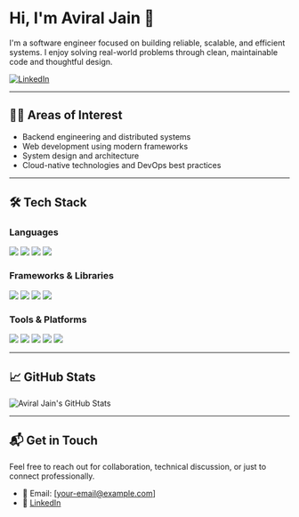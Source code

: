 # Hi, I'm Aviral Jain 👋

I'm a software engineer focused on building reliable, scalable, and efficient systems. I enjoy solving real-world problems through clean, maintainable code and thoughtful design.

[![LinkedIn](https://img.shields.io/badge/LinkedIn-Aviral%20Jain-0077B5?style=flat-square&logo=linkedin)](https://www.linkedin.com/in/aviral-jain-6190b9133/)

---

## 🧑‍💻 Areas of Interest

- Backend engineering and distributed systems
- Web development using modern frameworks
- System design and architecture
- Cloud-native technologies and DevOps best practices

---

## 🛠️ Tech Stack

### Languages
<p>
  <img src="https://img.shields.io/badge/-Python-3776AB?style=flat&logo=python&logoColor=white"/>
  <img src="https://img.shields.io/badge/-JavaScript-F7DF1E?style=flat&logo=javascript&logoColor=black"/>
  <img src="https://img.shields.io/badge/-TypeScript-3178C6?style=flat&logo=typescript&logoColor=white"/>
  <img src="https://img.shields.io/badge/-C++-00599C?style=flat&logo=c%2B%2B&logoColor=white"/>
</p>

### Frameworks & Libraries
<p>
  <img src="https://img.shields.io/badge/-React-61DAFB?style=flat&logo=react&logoColor=black"/>
  <img src="https://img.shields.io/badge/-Node.js-339933?style=flat&logo=node.js&logoColor=white"/>
  <img src="https://img.shields.io/badge/-Express.js-000000?style=flat&logo=express&logoColor=white"/>
  <img src="https://img.shields.io/badge/-TailwindCSS-06B6D4?style=flat&logo=tailwindcss&logoColor=white"/>
</p>

### Tools & Platforms
<p>
  <img src="https://img.shields.io/badge/-Git-F05032?style=flat&logo=git&logoColor=white"/>
  <img src="https://img.shields.io/badge/-GitHub-181717?style=flat&logo=github&logoColor=white"/>
  <img src="https://img.shields.io/badge/-Docker-2496ED?style=flat&logo=docker&logoColor=white"/>
  <img src="https://img.shields.io/badge/-VS%20Code-007ACC?style=flat&logo=visual-studio-code&logoColor=white"/>
  <img src="https://img.shields.io/badge/-Linux-FCC624?style=flat&logo=linux&logoColor=black"/>
</p>

---

## 📈 GitHub Stats

<p>
  <img src="https://github-readme-stats.vercel.app/api?username=aviraljain7&show_icons=true&theme=default" alt="Aviral Jain's GitHub Stats" />
</p>

---

## 📬 Get in Touch

Feel free to reach out for collaboration, technical discussion, or just to connect professionally.

- 📧 Email: [your-email@example.com]
- 🔗 [LinkedIn](https://www.linkedin.com/in/aviral-jain-6190b9133/)
